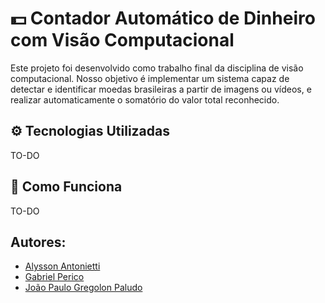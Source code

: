 # 💵 Contador Automático de Dinheiro com Visão Computacional
Este projeto foi desenvolvido como trabalho final da disciplina de visão computacional.
Nosso objetivo é implementar um sistema capaz de detectar e identificar moedas brasileiras a partir de imagens ou vídeos, e realizar automaticamente o somatório do valor total reconhecido.

## ⚙️ Tecnologias Utilizadas
TO-DO

## 📖 Como Funciona
TO-DO

## Autores:
* [Alysson Antonietti](https://www.github.com/AlyssonAntonietti)
* [Gabriel Perico](https://github.com/GabrielPerico)
* [João Paulo Gregolon Paludo](https://github.com/joaopaludo)
